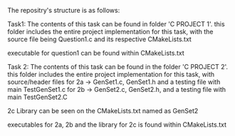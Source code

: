 The repositry's structure is as follows:

Task1: 
The contents of this task can be found in folder 'C PROJECT 1'.
this folder includes the entire project implementation for this task, 
with the source file being Question1.c and its respective CMakeLists.txt

executable for question1 can be found within CMakeLists.txt

Task 2:
The contents of this task can be found in the folder 'C PROJECT 2'.
this folder includes the entire project implementation for this task,
with source/header files 
for 2a -> GenSet1.c, GenSet1.h and a testing file with main TestGenSet1.c
for 2b -> GenSet2.c, GenSet2.h, and a testing file with main TestGenSet2.C

2c Library can be seen on the CMakeLists.txt named as GenSet2

executables for 2a, 2b and the library for 2c is found within CMakeLists.txt
